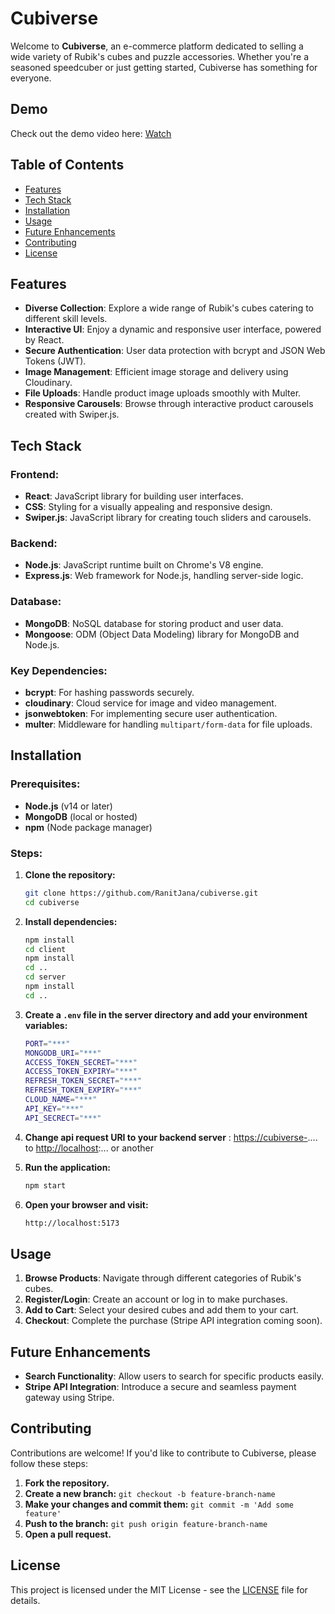 # **Cubiverse**

Welcome to **Cubiverse**, an e-commerce platform dedicated to selling a wide variety of Rubik's cubes and puzzle accessories. Whether you're a seasoned speedcuber or just getting started, Cubiverse has something for everyone.

## Demo

Check out the demo video here: [Watch](https://res.cloudinary.com/db8ksbpjm/video/upload/v1723390170/Cubiverse_nbvmbl.mp4)

## **Table of Contents**

- [Features](#features)
- [Tech Stack](#tech-stack)
- [Installation](#installation)
- [Usage](#usage)
- [Future Enhancements](#future-enhancements)
- [Contributing](#contributing)
- [License](#license)

## **Features**

- **Diverse Collection**: Explore a wide range of Rubik's cubes catering to different skill levels.
- **Interactive UI**: Enjoy a dynamic and responsive user interface, powered by React.
- **Secure Authentication**: User data protection with bcrypt and JSON Web Tokens (JWT).
- **Image Management**: Efficient image storage and delivery using Cloudinary.
- **File Uploads**: Handle product image uploads smoothly with Multer.
- **Responsive Carousels**: Browse through interactive product carousels created with Swiper.js.

## **Tech Stack**

### **Frontend:**

- **React**: JavaScript library for building user interfaces.
- **CSS**: Styling for a visually appealing and responsive design.
- **Swiper.js**: JavaScript library for creating touch sliders and carousels.

### **Backend:**

- **Node.js**: JavaScript runtime built on Chrome's V8 engine.
- **Express.js**: Web framework for Node.js, handling server-side logic.

### **Database:**

- **MongoDB**: NoSQL database for storing product and user data.
- **Mongoose**: ODM (Object Data Modeling) library for MongoDB and Node.js.

### **Key Dependencies:**

- **bcrypt**: For hashing passwords securely.
- **cloudinary**: Cloud service for image and video management.
- **jsonwebtoken**: For implementing secure user authentication.
- **multer**: Middleware for handling `multipart/form-data` for file uploads.

## **Installation**

### **Prerequisites:**

- **Node.js** (v14 or later)
- **MongoDB** (local or hosted)
- **npm** (Node package manager)

### **Steps:**

1. **Clone the repository:**

   ```bash
   git clone https://github.com/RanitJana/cubiverse.git
   cd cubiverse
   ```

2. **Install dependencies:**

   ```bash
   npm install
   cd client
   npm install
   cd ..
   cd server
   npm install
   cd ..
   ```

3. **Create a `.env` file in the server directory and add your environment variables:**

   ```bash
   PORT="***"
   MONGODB_URI="***"
   ACCESS_TOKEN_SECRET="***"
   ACCESS_TOKEN_EXPIRY="***"
   REFRESH_TOKEN_SECRET="***"
   REFRESH_TOKEN_EXPIRY="***"
   CLOUD_NAME="***"
   API_KEY="***"
   API_SECRECT="***"
   ```

4. **Change api request URI to your backend server** : <https://cubiverse->.... to <http://localhost>:... or another

5. **Run the application:**

   ```bash
   npm start
   ```

6. **Open your browser and visit:**

   ```bash
   http://localhost:5173
   ```

## **Usage**

1. **Browse Products**: Navigate through different categories of Rubik's cubes.
2. **Register/Login**: Create an account or log in to make purchases.
3. **Add to Cart**: Select your desired cubes and add them to your cart.
4. **Checkout**: Complete the purchase (Stripe API integration coming soon).

## **Future Enhancements**

- **Search Functionality**: Allow users to search for specific products easily.
- **Stripe API Integration**: Introduce a secure and seamless payment gateway using Stripe.

## **Contributing**

Contributions are welcome! If you'd like to contribute to Cubiverse, please follow these steps:

1. **Fork the repository.**
2. **Create a new branch:** `git checkout -b feature-branch-name`
3. **Make your changes and commit them:** `git commit -m 'Add some feature'`
4. **Push to the branch:** `git push origin feature-branch-name`
5. **Open a pull request.**

## **License**

This project is licensed under the MIT License - see the [LICENSE](LICENSE) file for details.
